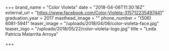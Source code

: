+++
brand_name = "Color Violeta"
date = "2018-04-06T11:30:18Z"
external_url = "https://www.facebook.com/Color-Violeta-315712235497441"
graduation_year = 2017
masthead_image = ""
phone_number = "(506) 6081-5941"
teaser_image = "/uploads/2018/04/06/color-violeta-face.jpg"
teaser_logo = "/uploads/2018/05/22/color-violeta-logo.jpg"
title = "Leda Patricia Matarrita Arroya"

+++
